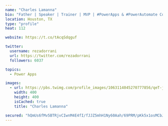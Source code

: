 ```yaml
---
name: "Charles Lamanna"
bio: "Father | Speaker | Trainer | MVP | #PowerApps & #PowerAutomate Community Super User | YouTuber Right-pointing triangle http://youtube.com/c/rezadorrani | Learn - Share - Clockwise rightwards and leftwards open circle arrows"
location: Houston, TX
type: "profile"
heat: 112

website: https://t.co/tAcqSdqguf

twitter:
  username: rezadorrani
  url: https://twitter.com/rezadorrani
  followers: 6037

topics:
  - Power Apps

images:
  - url: https://pbs.twimg.com/profile_images/1063114045270777856/qeT-jpWr_400x400.jpg
    width: 400
    height: 400
    isCached: true
    title: "Charles Lamanna"

secured: "hQmUs6fMv5BTRjvCIwnM4E4fI/fJJZ5mhH1Ny60Aah/69PRM/pKk5x1osMCbJqBuEZBicbKAwlYoEItwdbOst5wT3U0qe7bKr7gMZeNJT2QH7W1QNKvHfbu8UBIVdOczxoG9dB1kHGcsAKuMmzflD88EzQUGh676ju3nLiibYmkdjZcT4mc5r+0LnMUkpl6RsKS99HlQ4HZigxoRhS+PaaVc/yksC/oU2X4dgdtS44VFuJSzda0ZpDRgvCNCyCWUhnIPF6bJZ0bm7oji2rPnrTm+TMeo0Qp/IiMxXE5e4VSzNmkgUbuSyuEFSQ5aOpdjqbjCMY2BsP8m/a4nxkj7aR51rE6jnOpNbmTJskMOAVeo36nw4M9U63xJI2q9kMfyH3gesjE8A8Nq3iEyS0Z3a+oOgWjhxBYHVmWwl0MpLEQ=;ajdPrc/bQlZvUT94RbtoGg=="
---
```


